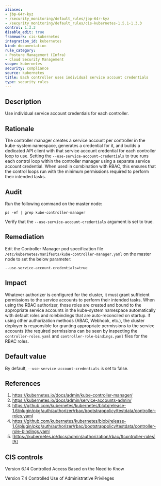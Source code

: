 ```yaml
---
aliases:
- jbp-64r-kyz
- /security_monitoring/default_rules/jbp-64r-kyz
- /security_monitoring/default_rules/cis-kubernetes-1.5.1-1.3.3
control: 1.3.3
disable_edit: true
framework: cis-kubernetes
integration_id: kubernetes
kind: documentation
rule_category:
- Posture Management (Infra)
- Cloud Security Management
scope: kubernetes
security: compliance
source: kubernetes
title: Each controller uses individual service account credentials
type: security_rules
---
```


## Description

Use individual service account credentials for each controller.

## Rationale

The controller manager creates a service account per controller in the kube-system namespace, generates a credential for it, and builds a dedicated API client with that service account credential for each controller loop to use. Setting the `--use-service-account-credentials` to true runs each control loop within the controller manager using a separate service account credential. When used in combination with RBAC, this ensures that the control loops run with the minimum permissions required to perform their intended tasks.

## Audit

Run the following command on the master node: 
```
ps -ef | grep kube-controller-manager
```
Verify that the `--use-service-account-credentials` argument is set to true.

## Remediation

Edit the Controller Manager pod specification file `/etc/kubernetes/manifests/kube-controller-manager.yaml` on the master node to set the below parameter:

```
--use-service-account-credentials=true
```

## Impact

Whatever authorizer is configured for the cluster, it must grant sufficient permissions to the service accounts to perform their intended tasks. When using the RBAC authorizer, those roles are created and bound to the appropriate service accounts in the kube-system namespace automatically with default roles and rolebindings that are auto-reconciled on startup. If using other authorization methods (ABAC, Webhook, etc.), the cluster deployer is responsible for granting appropriate permissions to the service accounts (the required permissions can be seen by inspecting the `controller-roles.yaml` and `controller-role-bindings.yaml` files for the RBAC roles.

## Default value

By default, `--use-service-account-credentials` is set to false.

## References

1. [https://kubernetes.io/docs/admin/kube-controller-manager/ ][1]
2. [https://kubernetes.io/docs/admin/service-accounts-admin/ ][2]
3. [https://github.com/kubernetes/kubernetes/blob/release-1.6/plugin/pkg/auth/authorizer/rbac/bootstrappolicy/testdata/controller-roles.yaml ][3]
4. [https://github.com/kubernetes/kubernetes/blob/release-1.6/plugin/pkg/auth/authorizer/rbac/bootstrappolicy/testdata/controller-role-bindings.yaml ][4]
5. [https://kubernetes.io/docs/admin/authorization/rbac/#controller-roles][5]

## CIS controls

Version 6.14 Controlled Access Based on the Need to Know

Version 7.4 Controlled Use of Administrative Privileges 

[1]: https://kubernetes.io/docs/admin/kube-controller-manager/ 
[2]: https://kubernetes.io/docs/admin/service-accounts-admin/ 
[3]: https://github.com/kubernetes/kubernetes/blob/release-1.6/plugin/pkg/auth/authorizer/rbac/bootstrappolicy/testdata/controller-roles.yaml 
[4]: https://github.com/kubernetes/kubernetes/blob/release-1.6/plugin/pkg/auth/authorizer/rbac/bootstrappolicy/testdata/controller-role-bindings.yaml 
[5]: https://kubernetes.io/docs/admin/authorization/rbac/#controller-roles
